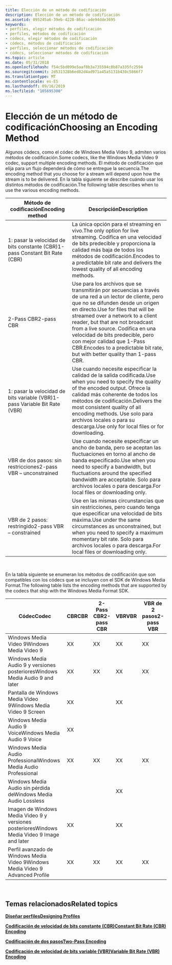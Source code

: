 ```yaml
---
title: Elección de un método de codificación
description: Elección de un método de codificación
ms.assetid: 095245a6-39eb-4228-86ac-ade94dde3695
keywords:
- perfiles, elegir métodos de codificación
- perfiles, métodos de codificación
- códecs, elegir métodos de codificación
- códecs, métodos de codificación
- perfiles, seleccionar métodos de codificación
- códecs, seleccionar métodos de codificación
ms.topic: article
ms.date: 05/31/2018
ms.openlocfilehash: f54c5bd099e5aaf8b3a735594c8b87a335fc2594
ms.sourcegitcommit: 2d531328b6ed82d4ad971a45a5131b430c5866f7
ms.translationtype: MT
ms.contentlocale: es-ES
ms.lasthandoff: 09/16/2019
ms.locfileid: "105695300"
---
```

# <a name="choosing-an-encoding-method"></a><span data-ttu-id="6d789-109">Elección de un método de codificación</span><span class="sxs-lookup"><span data-stu-id="6d789-109">Choosing an Encoding Method</span></span>

<span data-ttu-id="6d789-110">Algunos códecs, como el códec de Windows Media Video 9, admiten varios métodos de codificación.</span><span class="sxs-lookup"><span data-stu-id="6d789-110">Some codecs, like the Windows Media Video 9 codec, support multiple encoding methods.</span></span> <span data-ttu-id="6d789-111">El método de codificación que elija para un flujo dependerá de cómo se entregue la secuencia.</span><span class="sxs-lookup"><span data-stu-id="6d789-111">The encoding method that you choose for a stream will depend upon how the stream is to be delivered.</span></span> <span data-ttu-id="6d789-112">En la tabla siguiente se describe cuándo usar los distintos métodos de codificación.</span><span class="sxs-lookup"><span data-stu-id="6d789-112">The following table describes when to use the various encoding methods.</span></span>



| <span data-ttu-id="6d789-113">Método de codificación</span><span class="sxs-lookup"><span data-stu-id="6d789-113">Encoding method</span></span>                | <span data-ttu-id="6d789-114">Descripción</span><span class="sxs-lookup"><span data-stu-id="6d789-114">Description</span></span>                                                                                                                                                                                       |
|--------------------------------|---------------------------------------------------------------------------------------------------------------------------------------------------------------------------------------------------|
| <span data-ttu-id="6d789-115">1: pasar la velocidad de bits constante (CBR)</span><span class="sxs-lookup"><span data-stu-id="6d789-115">1-pass Constant Bit Rate (CBR)</span></span> | <span data-ttu-id="6d789-116">La única opción para el streaming en vivo.</span><span class="sxs-lookup"><span data-stu-id="6d789-116">The only option for live streaming.</span></span> <span data-ttu-id="6d789-117">Codifica en una velocidad de bits predecible y proporciona la calidad más baja de todos los métodos de codificación.</span><span class="sxs-lookup"><span data-stu-id="6d789-117">Encodes to a predictable bit rate and delivers the lowest quality of all encoding methods.</span></span>                                                                    |
| <span data-ttu-id="6d789-118">2-Pass CBR</span><span class="sxs-lookup"><span data-stu-id="6d789-118">2-pass CBR</span></span>                     | <span data-ttu-id="6d789-119">Use para los archivos que se transmitirán por secuencias a través de una red a un lector de cliente, pero que no se difunden desde un origen en directo.</span><span class="sxs-lookup"><span data-stu-id="6d789-119">Use for files that will be streamed over a network to a client reader, but that are not broadcast from a live source.</span></span> <span data-ttu-id="6d789-120">Codifica en una velocidad de bits predecible, pero con mejor calidad que 1-Pass CBR.</span><span class="sxs-lookup"><span data-stu-id="6d789-120">Encodes to a predictable bit rate, but with better quality than 1-pass CBR.</span></span> |
| <span data-ttu-id="6d789-121">1: pasar la velocidad de bits variable (VBR)</span><span class="sxs-lookup"><span data-stu-id="6d789-121">1-pass Variable Bit Rate (VBR)</span></span> | <span data-ttu-id="6d789-122">Use cuando necesite especificar la calidad de la salida codificada.</span><span class="sxs-lookup"><span data-stu-id="6d789-122">Use when you need to specify the quality of the encoded output.</span></span> <span data-ttu-id="6d789-123">Ofrece la calidad más coherente de todos los métodos de codificación.</span><span class="sxs-lookup"><span data-stu-id="6d789-123">Delivers the most consistent quality of all encoding methods.</span></span> <span data-ttu-id="6d789-124">Use solo para archivos locales o para su descarga.</span><span class="sxs-lookup"><span data-stu-id="6d789-124">Use only for local files or for downloading.</span></span>                        |
| <span data-ttu-id="6d789-125">VBR de dos pasos: sin restricciones</span><span class="sxs-lookup"><span data-stu-id="6d789-125">2-pass VBR – unconstrained</span></span>     | <span data-ttu-id="6d789-126">Use cuando necesite especificar un ancho de banda, pero se aceptan las fluctuaciones en torno al ancho de banda especificado.</span><span class="sxs-lookup"><span data-stu-id="6d789-126">Use when you need to specify a bandwidth, but fluctuations around the specified bandwidth are acceptable.</span></span> <span data-ttu-id="6d789-127">Solo para archivos locales o para descarga.</span><span class="sxs-lookup"><span data-stu-id="6d789-127">For local files or downloading only.</span></span>                                                    |
| <span data-ttu-id="6d789-128">VBR de 2 pasos: restringido</span><span class="sxs-lookup"><span data-stu-id="6d789-128">2-pass VBR – constrained</span></span>       | <span data-ttu-id="6d789-129">Use en las mismas circunstancias que sin restricciones, pero cuando tenga que especificar una velocidad de bits máxima.</span><span class="sxs-lookup"><span data-stu-id="6d789-129">Use under the same circumstances as unconstrained, but when you need to specify a maximum momentary bit rate.</span></span> <span data-ttu-id="6d789-130">Solo para archivos locales o para descarga.</span><span class="sxs-lookup"><span data-stu-id="6d789-130">For local files or downloading only.</span></span>                                                |



 

<span data-ttu-id="6d789-131">En la tabla siguiente se enumeran los métodos de codificación que son compatibles con los códecs que se incluyen con el SDK de Windows Media Format.</span><span class="sxs-lookup"><span data-stu-id="6d789-131">The following table lists the encoding methods that are supported by the codecs that ship with the Windows Media Format SDK.</span></span>



| <span data-ttu-id="6d789-132">Códec</span><span class="sxs-lookup"><span data-stu-id="6d789-132">Codec</span></span>                                  | <span data-ttu-id="6d789-133">CBR</span><span class="sxs-lookup"><span data-stu-id="6d789-133">CBR</span></span> | <span data-ttu-id="6d789-134">2-Pass CBR</span><span class="sxs-lookup"><span data-stu-id="6d789-134">2-pass CBR</span></span> | <span data-ttu-id="6d789-135">VBR</span><span class="sxs-lookup"><span data-stu-id="6d789-135">VBR</span></span> | <span data-ttu-id="6d789-136">VBR de 2 pasos</span><span class="sxs-lookup"><span data-stu-id="6d789-136">2-pass VBR</span></span> |
|----------------------------------------|-----|------------|-----|------------|
| <span data-ttu-id="6d789-137">Windows Media Video 9</span><span class="sxs-lookup"><span data-stu-id="6d789-137">Windows Media Video 9</span></span>                  | <span data-ttu-id="6d789-138">X</span><span class="sxs-lookup"><span data-stu-id="6d789-138">X</span></span>   | <span data-ttu-id="6d789-139">X</span><span class="sxs-lookup"><span data-stu-id="6d789-139">X</span></span>          | <span data-ttu-id="6d789-140">X</span><span class="sxs-lookup"><span data-stu-id="6d789-140">X</span></span>   | <span data-ttu-id="6d789-141">X</span><span class="sxs-lookup"><span data-stu-id="6d789-141">X</span></span>          |
| <span data-ttu-id="6d789-142">Windows Media Audio 9 y versiones posteriores</span><span class="sxs-lookup"><span data-stu-id="6d789-142">Windows Media Audio 9 and later</span></span>        | <span data-ttu-id="6d789-143">X</span><span class="sxs-lookup"><span data-stu-id="6d789-143">X</span></span>   | <span data-ttu-id="6d789-144">X</span><span class="sxs-lookup"><span data-stu-id="6d789-144">X</span></span>          | <span data-ttu-id="6d789-145">X</span><span class="sxs-lookup"><span data-stu-id="6d789-145">X</span></span>   | <span data-ttu-id="6d789-146">X</span><span class="sxs-lookup"><span data-stu-id="6d789-146">X</span></span>          |
| <span data-ttu-id="6d789-147">Pantalla de Windows Media Video 9</span><span class="sxs-lookup"><span data-stu-id="6d789-147">Windows Media Video 9 Screen</span></span>           | <span data-ttu-id="6d789-148">X</span><span class="sxs-lookup"><span data-stu-id="6d789-148">X</span></span>   |            | <span data-ttu-id="6d789-149">X</span><span class="sxs-lookup"><span data-stu-id="6d789-149">X</span></span>   |            |
| <span data-ttu-id="6d789-150">Windows Media Audio 9 Voice</span><span class="sxs-lookup"><span data-stu-id="6d789-150">Windows Media Audio 9 Voice</span></span>            | <span data-ttu-id="6d789-151">X</span><span class="sxs-lookup"><span data-stu-id="6d789-151">X</span></span>   |            |     |            |
| <span data-ttu-id="6d789-152">Windows Media Audio Professional</span><span class="sxs-lookup"><span data-stu-id="6d789-152">Windows Media Audio Professional</span></span>       | <span data-ttu-id="6d789-153">X</span><span class="sxs-lookup"><span data-stu-id="6d789-153">X</span></span>   | <span data-ttu-id="6d789-154">X</span><span class="sxs-lookup"><span data-stu-id="6d789-154">X</span></span>          | <span data-ttu-id="6d789-155">X</span><span class="sxs-lookup"><span data-stu-id="6d789-155">X</span></span>   | <span data-ttu-id="6d789-156">X</span><span class="sxs-lookup"><span data-stu-id="6d789-156">X</span></span>          |
| <span data-ttu-id="6d789-157">Windows Media Audio sin pérdida de</span><span class="sxs-lookup"><span data-stu-id="6d789-157">Windows Media Audio Lossless</span></span>           |     |            | <span data-ttu-id="6d789-158">X</span><span class="sxs-lookup"><span data-stu-id="6d789-158">X</span></span>   |            |
| <span data-ttu-id="6d789-159">Imagen de Windows Media Video 9 y versiones posteriores</span><span class="sxs-lookup"><span data-stu-id="6d789-159">Windows Media Video 9 Image and later</span></span>  | <span data-ttu-id="6d789-160">X</span><span class="sxs-lookup"><span data-stu-id="6d789-160">X</span></span>   |            | <span data-ttu-id="6d789-161">X</span><span class="sxs-lookup"><span data-stu-id="6d789-161">X</span></span>   |            |
| <span data-ttu-id="6d789-162">Perfil avanzado de Windows Media Video 9</span><span class="sxs-lookup"><span data-stu-id="6d789-162">Windows Media Video 9 Advanced Profile</span></span> | <span data-ttu-id="6d789-163">X</span><span class="sxs-lookup"><span data-stu-id="6d789-163">X</span></span>   | <span data-ttu-id="6d789-164">X</span><span class="sxs-lookup"><span data-stu-id="6d789-164">X</span></span>          | <span data-ttu-id="6d789-165">X</span><span class="sxs-lookup"><span data-stu-id="6d789-165">X</span></span>   | <span data-ttu-id="6d789-166">X</span><span class="sxs-lookup"><span data-stu-id="6d789-166">X</span></span>          |



 

## <a name="related-topics"></a><span data-ttu-id="6d789-167">Temas relacionados</span><span class="sxs-lookup"><span data-stu-id="6d789-167">Related topics</span></span>

<dl> <dt>

[<span data-ttu-id="6d789-168">**Diseñar perfiles**</span><span class="sxs-lookup"><span data-stu-id="6d789-168">**Designing Profiles**</span></span>](designing-profiles.md)
</dt> <dt>

[<span data-ttu-id="6d789-169">**Codificación de velocidad de bits constante (CBR)**</span><span class="sxs-lookup"><span data-stu-id="6d789-169">**Constant Bit Rate (CBR) Encoding**</span></span>](constant-bit-rate--cbr--encoding.md)
</dt> <dt>

[<span data-ttu-id="6d789-170">**Codificación de dos pasos**</span><span class="sxs-lookup"><span data-stu-id="6d789-170">**Two-Pass Encoding**</span></span>](two-pass-encoding.md)
</dt> <dt>

[<span data-ttu-id="6d789-171">**Codificación de velocidad de bits variable (VBR)**</span><span class="sxs-lookup"><span data-stu-id="6d789-171">**Variable Bit Rate (VBR) Encoding**</span></span>](variable-bit-rate--vbr--encoding.md)
</dt> </dl>

 

 




